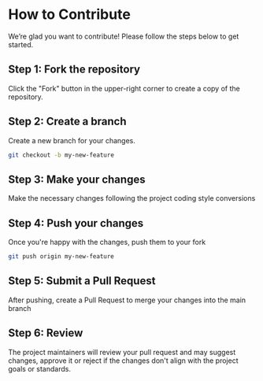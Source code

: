 # How to Contribute

We’re glad you want to contribute! Please follow the steps below to get started.

## Step 1: Fork the repository

Click the "Fork" button in the upper-right corner to create a copy of the repository.

## Step 2: Create a branch

Create a new branch for your changes.

```bash
git checkout -b my-new-feature
```

## Step 3: Make your changes

Make the necessary changes following the project coding style conversions

## Step 4: Push your changes

Once you're happy with the changes, push them to your fork

```bash
git push origin my-new-feature
```

## Step 5: Submit a Pull Request

After pushing, create a Pull Request to merge your changes into the main branch

## Step 6: Review

The project maintainers will review your pull request and may suggest changes, approve it or reject
if the changes don't align with the project goals or standards.
